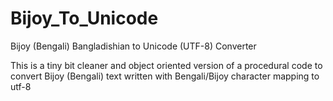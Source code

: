 Bijoy_To_Unicode
================

Bijoy (Bengali) Bangladishian to Unicode (UTF-8) Converter

This is a tiny bit cleaner and object oriented version of a procedural code to convert Bijoy (Bengali) text written with Bengali/Bijoy character mapping to utf-8
